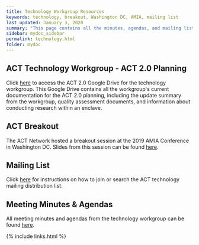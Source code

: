 ```yaml
---
title: Technology Workgroup Resources
keywords: technology, breakout, Washington DC, AMIA, mailing list
last_updated: January 3, 2020
summary: "This page contains all the minutes, agendas, and mailing list information for the technology working group."
sidebar: mydoc_sidebar
permalink: technology.html
folder: mydoc
---
```

## ACT Technology Workgroup - ACT 2.0 Planning
Click [here](https://drive.google.com/drive/folders/1KvYe29HsT416m_hMzi5VIUwpfWIWmTSt?usp=sharing) to access the ACT 2.0 Google Drive for the technology workgroup. This Google Drive contains all the workgroup's current documentation for the ACT 2.0 planning, including the update summary from the workgroup, quality assessment documents, and information about conducting research within an enclave.

## ACT Breakout
The ACT Network hosted a breakout session at the 2019 AMIA Conference in Washington DC. Slides from this session can be found [here](https://pitt.box.com/s/wajr694f8j052xq8w6v2b01mo1vr2ymx).

## Mailing List
Click [here](/ACT-Network/tech_list.html) for instructions on how to join or search the ACT technology mailing distribution list.

## Meeting Minutes & Agendas
All meeting minutes and agendas from the technology workgroup can be found [here](https://pitt.box.com/s/fol3lmv4gqeb9xtolhud5hs9wkt3obiw).

{% include links.html %}

